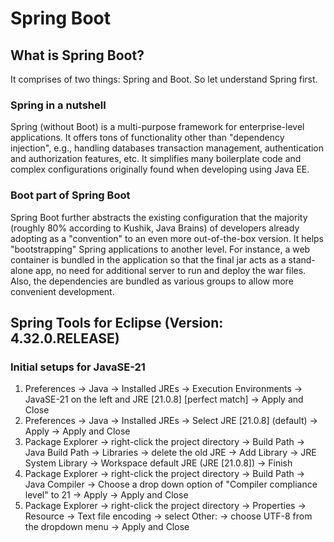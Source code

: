 # Spring Boot
## What is Spring Boot?
It comprises of two things: Spring and Boot. So let understand Spring first.

### Spring in a nutshell
Spring (without Boot) is a multi-purpose framework
for enterprise-level applications. It offers tons of functionality other than "dependency injection", e.g., 
handling databases transaction management, authentication and authorization features, etc. 
It simplifies many boilerplate code and complex configurations originally found when 
developing using Java EE. 

### Boot part of Spring Boot
Spring Boot further abstracts the existing configuration that the majority (roughly 80% according to Kushik, Java Brains)
of developers already adopting as a "convention" to an even more out-of-the-box version. It helps "bootstrapping"
Spring applications to another level. For instance, a web container is bundled in the application so that the final jar 
acts as a stand-alone app, no need for additional server to run and deploy the war files. Also, the dependencies are bundled
as various groups to allow more convenient development.

## Spring Tools for Eclipse (Version: 4.32.0.RELEASE)
### Initial setups for JavaSE-21
1. Preferences -> Java -> Installed JREs -> Execution Environments -> JavaSE-21 on the left and JRE [21.0.8] [perfect match] 
-> Apply and Close
2. Preferences -> Java -> Installed JREs -> Select JRE [21.0.8] (default) -> Apply -> Apply and Close
3. Package Explorer -> right-click the project directory -> Build Path -> Java Build Path -> Libraries -> delete the old JRE 
-> Add Library -> JRE System Library -> Workspace default JRE (JRE [21.0.8]) -> Finish
4. Package Explorer -> right-click the project directory -> Build Path -> Java Compiler -> Choose a drop down option
of "Compiler compliance level" to 21 -> Apply -> Apply and Close
5. Package Explorer -> right-click the project directory -> Properties -> Resource ->
Text file encoding -> select Other: -> choose UTF-8 from the dropdown menu -> Apply and Close

